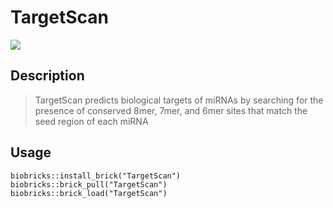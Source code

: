 # TargetScan

<a href="https://github.com/biobricks-ai/TargetScan/actions"><img src="https://github.com/biobricks-ai/TargetScan/actions/workflows/bricktools-check.yaml/badge.svg?branch=main"/></a>

## Description
> TargetScan predicts biological targets of miRNAs by searching for the presence of conserved 8mer, 7mer, and 6mer sites that match the seed region of each miRNA

## Usage
```{R}
biobricks::install_brick("TargetScan")
biobricks::brick_pull("TargetScan")
biobricks::brick_load("TargetScan")
```
